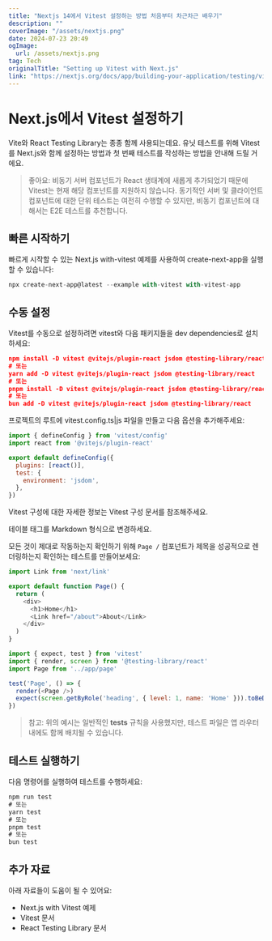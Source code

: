 ```yaml
---
title: "Nextjs 14에서 Vitest 설정하는 방법 처음부터 차근차근 배우기"
description: ""
coverImage: "/assets/nextjs.png"
date: 2024-07-23 20:49
ogImage: 
  url: /assets/nextjs.png
tag: Tech
originalTitle: "Setting up Vitest with Next.js"
link: "https://nextjs.org/docs/app/building-your-application/testing/vitest"
---
```



# Next.js에서 Vitest 설정하기

Vite와 React Testing Library는 종종 함께 사용되는데요. 유닛 테스트를 위해 Vitest를 Next.js와 함께 설정하는 방법과 첫 번째 테스트를 작성하는 방법을 안내해 드릴 거에요.

> 좋아요: 비동기 서버 컴포넌트가 React 생태계에 새롭게 추가되었기 때문에 Vitest는 현재 해당 컴포넌트를 지원하지 않습니다. 동기적인 서버 및 클라이언트 컴포넌트에 대한 단위 테스트는 여전히 수행할 수 있지만, 비동기 컴포넌트에 대해서는 E2E 테스트를 추천합니다.

## 빠른 시작하기

<div class="content-ad"></div>

빠르게 시작할 수 있는 Next.js with-vitest 예제를 사용하여 create-next-app을 실행할 수 있습니다:

```js
npx create-next-app@latest --example with-vitest with-vitest-app
```

## 수동 설정

Vitest를 수동으로 설정하려면 vitest와 다음 패키지들을 dev dependencies로 설치하세요:

<div class="content-ad"></div>

```json
npm install -D vitest @vitejs/plugin-react jsdom @testing-library/react
# 또는
yarn add -D vitest @vitejs/plugin-react jsdom @testing-library/react
# 또는
pnpm install -D vitest @vitejs/plugin-react jsdom @testing-library/react
# 또는
bun add -D vitest @vitejs/plugin-react jsdom @testing-library/react
```

프로젝트의 루트에 vitest.config.ts|js 파일을 만들고 다음 옵션을 추가해주세요:

```js
import { defineConfig } from 'vitest/config'
import react from '@vitejs/plugin-react'

export default defineConfig({
  plugins: [react()],
  test: {
    environment: 'jsdom',
  },
})
```

Vitest 구성에 대한 자세한 정보는 Vitest 구성 문서를 참조해주세요.

<div class="content-ad"></div>

테이블 태그를 Markdown 형식으로 변경하세요.

<div class="content-ad"></div>

모든 것이 제대로 작동하는지 확인하기 위해 `Page /` 컴포넌트가 제목을 성공적으로 렌더링하는지 확인하는 테스트를 만들어보세요:

```js
import Link from 'next/link'

export default function Page() {
  return (
    <div>
      <h1>Home</h1>
      <Link href="/about">About</Link>
    </div>
  )
}
```

```js
import { expect, test } from 'vitest'
import { render, screen } from '@testing-library/react'
import Page from '../app/page'

test('Page', () => {
  render(<Page />)
  expect(screen.getByRole('heading', { level: 1, name: 'Home' })).toBeDefined()
})
```

> 참고: 위의 예시는 일반적인 __tests__ 규칙을 사용했지만, 테스트 파일은 앱 라우터 내에도 함께 배치될 수 있습니다.

<div class="content-ad"></div>

## 테스트 실행하기

다음 명령어를 실행하여 테스트를 수행하세요:

```js
npm run test
# 또는
yarn test
# 또는
pnpm test
# 또는
bun test
```

## 추가 자료

<div class="content-ad"></div>

아래 자료들이 도움이 될 수 있어요:

- Next.js with Vitest 예제
- Vitest 문서
- React Testing Library 문서